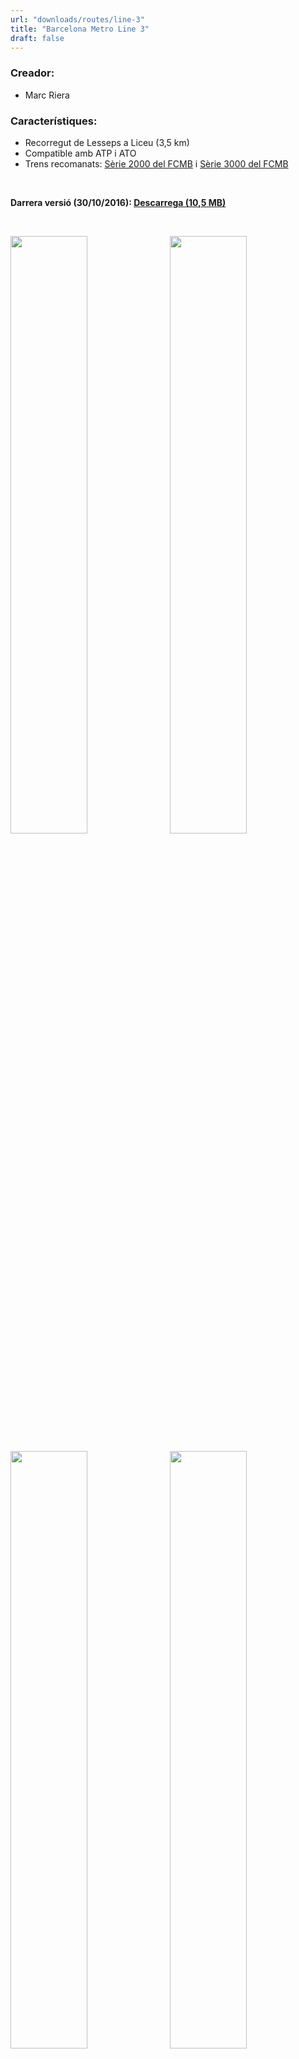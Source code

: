 ```yaml
---
url: "downloads/routes/line-3"
title: "Barcelona Metro Line 3"
draft: false
---
```

### Creador:

* Marc Riera

### Característiques:

* Recorregut de Lesseps a Liceu (3,5 km)
* Compatible amb ATP i ATO
* Trens recomanats: <a href="/descarregues/trens/serie-2000">Sèrie 2000 del FCMB</a> i <a href="/descarregues/trens/serie-3000">Sèrie 3000 del FCMB</a>

&nbsp;

**Darrera versió (30/10/2016): <a href="https://github.com/MarcRiera/FCMB-L3/releases/download/v1.0/FCMB_L3_v1.0.obp">Descarrega (10,5 MB)</a>**

&nbsp;

<a href="/images/rutes/l3/1.png" target="_blank"><img style="float: left; width: 49.5%; margin-right: 0.5%; margin-bottom: 1em;" src="/images/rutes/l3/1.png" /></a><a href="/images/rutes/l3/2.png" target="_blank"><img style="float: right; width: 49.5%; margin-left: 0.5%; margin-bottom: 1em;" src="/images/rutes/l3/2.png" /></a>
<a href="/images/rutes/l3/3.png" target="_blank"><img style="float: left; width: 49.5%; margin-right: 0.5%; margin-bottom: 1em;" src="/images/rutes/l3/3.png" /></a><a href="/images/rutes/l3/4.png" target="_blank"><img style="float: right; width: 49.5%; margin-left: 0.5%; margin-bottom: 1em;" src="/images/rutes/l3/4.png" /></a>
